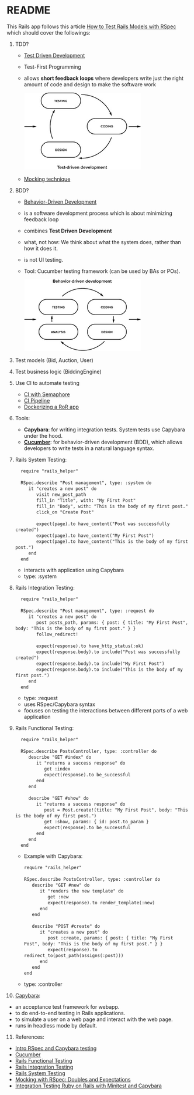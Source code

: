 # README

This Rails app follows this article [How to Test Rails Models with RSpec](https://semaphoreci.com/community/tutorials/how-to-test-rails-models-with-rspec#h-what-is-behaviour-driven-development) which should cover the followings:

1. TDD?

   - [Test Driven Development](https://semaphoreci.com/blog/test-driven-development)
   - Test-First Programming
   - allows **short feedback loops** where developers write just the right amount of code and design to make the software work


     ![TDD](public/images/tdd.jpeg)

   - [Mocking technique](https://semaphoreci.com/community/tutorials/mocking-with-rspec-doubles-and-expectations)

2. BDD?

   - [Behavior-Driven Development](https://semaphoreci.com/community/tutorials/behavior-driven-development)
   - is a software development process which is about minimizing feedback loop
   - combines **Test Driven Development**
   - what, not how: We think about what the system does, rather than how it does it.
   - is not UI testing.
   - Tool: Cucumber testing framework (can be used by BAs or POs).

     ![BDD](public/images/bdd.jpeg)

3. Test models (Bid, Auction, User)

4. Test business logic (BiddingEngine)

5. Use CI to automate testing

   - [CI with Semaphore](https://semaphoreci.com/continuous-integration)
   - [CI Pipeline](https://semaphoreci.com/blog/cicd-pipeline)
   - [Dockerizing a RoR app](https://semaphoreci.com/community/tutorials/dockerizing-a-ruby-on-rails-application)

6. Tools:
   - **Capybara**: for writing integration tests. System tests use Capybara under the hood.
   - [**Cucumber**](https://medium.com/@enikozsoldos93/cucumber-in-ruby-on-rails-1a4c2561ae54): for behavior-driven development (BDD), which allows developers to write tests in a natural language syntax.

7. Rails System Testing:

         require "rails_helper"

         RSpec.describe "Post management", type: :system do
            it "creates a new post" do
               visit new_post_path
               fill_in "Title", with: "My First Post"
               fill_in "Body", with: "This is the body of my first post."
               click_on "Create Post"

               expect(page).to have_content("Post was successfully created")
               expect(page).to have_content("My First Post")
               expect(page).to have_content("This is the body of my first post.")
            end
         end

   - interacts with application using Capybara
   - type: :system


8. Rails Integration Testing:

         require "rails_helper"

         RSpec.describe "Post management", type: :request do
            it "creates a new post" do
               post posts_path, params: { post: { title: "My First Post", body: "This is the body of my first post." } }
               follow_redirect!

               expect(response).to have_http_status(:ok)
               expect(response.body).to include("Post was successfully created")
               expect(response.body).to include("My First Post")
               expect(response.body).to include("This is the body of my first post.")
            end
         end


   - type: :request
   - uses RSpec/Capybara syntax
   - focuses on testing the interactions between different parts of a web application

9. Rails Functional Testing:

         require "rails_helper"

         RSpec.describe PostsController, type: :controller do
            describe "GET #index" do
               it "returns a success response" do
                  get :index
                  expect(response).to be_successful
               end
            end

            describe "GET #show" do
               it "returns a success response" do
                  post = Post.create!(title: "My First Post", body: "This is the body of my first post.")
                  get :show, params: { id: post.to_param }
                  expect(response).to be_successful
               end
            end
         end

   - Example with Capybara:

         require "rails_helper"

         RSpec.describe PostsController, type: :controller do
            describe "GET #new" do
               it "renders the new template" do
                  get :new
                  expect(response).to render_template(:new)
               end
            end

            describe "POST #create" do
               it "creates a new post" do
                  post :create, params: { post: { title: "My First Post", body: "This is the body of my first post." } }
                  expect(response).to redirect_to(post_path(assigns(:post)))
               end
            end
         end

   - type: :controller

10. [Capybara](https://semaphoreci.com/community/tutorials/integration-testing-ruby-on-rails-with-minitest-and-capybara#what-is-integration-testing):
   - an acceptance test framework for webapp.
   - to do end-to-end testing in Rails applications.
   - to simulate a user on a web page and interact with the web page.
   - runs in headless mode by default.

11. References:

   - [Intro RSpec and Capybara testing](https://rubyyagi.com/intro-rspec-capybara-testing/)
   - [Cucumber](https://medium.com/@enikozsoldos93/cucumber-in-ruby-on-rails-1a4c2561ae54)
   - [Rails Functional Testing](https://guides.rubyonrails.org/testing.html#functional-tests-for-your-controllers)
   - [Rails Integration Testing](https://guides.rubyonrails.org/testing.html#integration-testing)
   - [Rails System Testing](https://guides.rubyonrails.org/testing.html#system-testing)
   - [Mocking with RSpec: Doubles and Expectations](https://semaphoreci.com/community/tutorials/mocking-with-rspec-doubles-and-expectations)
   - [Integration Testing Ruby on Rails with Minitest and Capybara](https://semaphoreci.com/community/tutorials/integration-testing-ruby-on-rails-with-minitest-and-capybara#what-is-integration-testing)